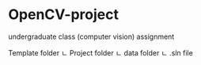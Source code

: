 # OpenCV-project
undergraduate class (computer vision) assignment

Template folder
ㄴ Project folder
ㄴ data folder
ㄴ .sln file
